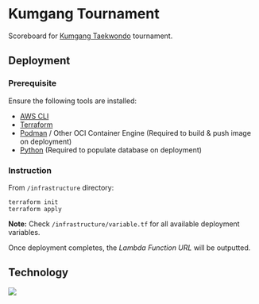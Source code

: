 # Kumgang Tournament
Scoreboard for [Kumgang Taekwondo](https://www.kumgang.co.nz/) tournament.



## Deployment
### Prerequisite
Ensure the following tools are installed:
- [AWS CLI](https://aws.amazon.com)
- [Terraform](https://developer.hashicorp.com/terraform)
- [Podman](https://podman.io) / Other OCI Container Engine (Required to build & push image on deployment)
- [Python](https://www.python.org) (Required to populate database on deployment)


### Instruction
From `/infrastructure` directory:
```Shell
terraform init
terraform apply
```
**Note:** Check `/infrastructure/variable.tf` for all available deployment variables.

Once deployment completes, the *Lambda Function URL* will be outputted.



## Technology
<img
	style="display: block; margin-inline: auto"
	src="https://skillicons.dev/icons?i=python,js,html,css,fastapi,bootstrap,aws,dynamodb,terraform,docker"
/>
